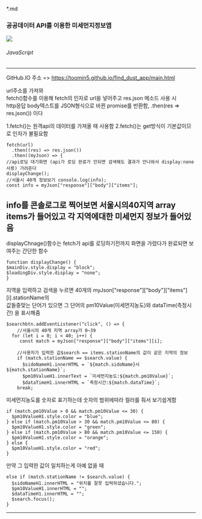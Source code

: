 *.md

### 공공데이터 API를 이용한 미세먼지정보앱

<img src="![Uploading Screenshot 2023-02-09 at 20.44.16.png…]()">

###### JavaScript

---

GitHub.IO 주소 => https://toomin5.github.io/find_dust_app/main.html


url주소를 가져와<br>
   fetch()함수를 이용해 fetch의 인자로 url을 넣어주고 res.json 메소드 사용 시<br>
   http응답 body텍스트를 JSON형식으로 바뀐 promise를 반환함, .then(res ⇒ res.json()) 이다

1.fetch()는 원격api의 데이터를 가져올 때 사용함
2.fetch()는 get방식이 기본값이므로 인자가 불필요함

    fetch(url)
      .then((res) => res.json())
      .then((myJson) => {
    //api로딩 대기화면 (api가 로딩 완료가 안되면 검색해도 결과가 안나와서 display:none사용) 가려준다
    displayChange();
    //서울시 40개 정보보기 console.log(info);
    const info = myJson["response"]["body"]["items"];

info를 콘솔로그로 찍어보면 서울시의40지역 array items가 들어있고 각 지역에대한 미세먼지 정보가 들어있음<br>
----
displayChnage()함수는 fetch가 api를 로딩하기전까지 화면을 가렸다가 완료되면 보여주는 간단한 함수

    function displayChange() {
    $mainDiv.style.display = "block";
    $loadingDiv.style.display = "none";
    }

지역을 입력하고 검색을 누르면 40개의 myJson["response"]["body"]["items"][i].stationName의 <br>
값들중맞는 단어가 있으면 그 단어의 pm10Value(미세먼지농도)와 dataTime(측정시간) 을 표시해줌

    $searchbtn.addEventListener("click", () => {
        //서울시의 40개 지역 array가 0~39
      for (let i = 0; i < 40; i++) {
         const match = myJson["response"]["body"]["items"][i];

        //사용자가 입력한 값$search == items.stationName의 값이 같은 지역의 정보
        if (match.stationName == $search.value) {
          $sidoNameH1.innerHTML = `${match.sidoName}시 ${match.stationName}`;
          $pm10ValueH1.innerText = `미세먼지농도:${match.pm10Value}`;
          $dataTimeH1.innerHTML = `측정시간:${match.dataTime}`;
        break;

미세먼지농도를 숫자로 표기하는데 숫자의 범위에따라 컬러를 줘서 보기쉽게함

    if (match.pm10Value > 0 && match.pm10Value <= 30) {
      $pm10ValueH1.style.color = "blue";
    } else if (match.pm10Value > 30 && match.pm10Value <= 80) {
      $pm10ValueH1.style.color = "green";
    } else if (match.pm10Value > 80 && match.pm10Value <= 150) {
      $pm10ValueH1.style.color = "orange";
    } else {
      $pm10ValueH1.style.color = "red";
    }

만약 그 입력한 값이 일치하는게 아예 없을 때

    else if (match.stationName != $search.value) {
      $sidoNameH1.innerHTML = "위치를 잘못 입력하셨습니다.";
      $pm10ValueH1.innerHTML = "";
      $dataTimeH1.innerHTML = "";
      $search.focus();
    }


----